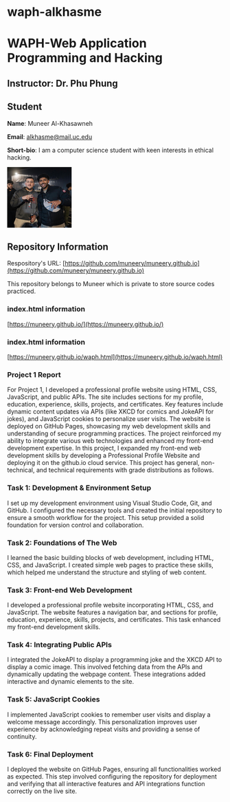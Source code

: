 # waph-alkhasme
# WAPH-Web Application Programming and Hacking
 
## Instructor: Dr. Phu Phung
 
## Student
 
**Name**: Muneer Al-Khasawneh
 
**Email**: alkhasme@mail.uc.edu
 
**Short-bio**: I am a computer science student with keen interests in ethical hacking.
 
![Muneer's headshot](ubuntui01.png)
 
## Repository Information
 
Respository's URL: [https://github.com/muneery/muneery.github.io](https://github.com/muneery/muneery.github.io)
 
This repository belongs to Muneer which is private to store source codes practiced.

### index.html information

[https://muneery.github.io/](https://muneery.github.io/)

### index.html information

[https://muneery.github.io/waph.html](https://muneery.github.io/waph.html)
 
 
### Project 1 Report

For Project 1, I developed a professional profile website using HTML, CSS, JavaScript, and public APIs. The site includes sections for my profile, education, experience, skills, projects, and certificates. Key features include dynamic content updates via APIs (like XKCD for comics and JokeAPI for jokes), and JavaScript cookies to personalize user visits. The website is deployed on GitHub Pages, showcasing my web development skills and understanding of secure programming practices. The project reinforced my ability to integrate various web technologies and enhanced my front-end development expertise.
In this project, I expanded my front-end web development skills by developing a Professional Profile Website and deploying it on the github.io cloud service. This project has general, non-technical, and technical requirements with grade distributions as follows.

### Task 1: Development & Environment Setup
I set up my development environment using Visual Studio Code, Git, and GitHub. I configured the necessary tools and created the initial repository to ensure a smooth workflow for the project. This setup provided a solid foundation for version control and collaboration.

### Task 2: Foundations of The Web
I learned the basic building blocks of web development, including HTML, CSS, and JavaScript. I created simple web pages to practice these skills, which helped me understand the structure and styling of web content.

### Task 3: Front-end Web Development
I developed a professional profile website incorporating HTML, CSS, and JavaScript. The website features a navigation bar, and sections for profile, education, experience, skills, projects, and certificates. This task enhanced my front-end development skills.

### Task 4: Integrating Public APIs
I integrated the JokeAPI to display a programming joke and the XKCD API to display a comic image. This involved fetching data from the APIs and dynamically updating the webpage content. These integrations added interactive and dynamic elements to the site.

### Task 5: JavaScript Cookies
I implemented JavaScript cookies to remember user visits and display a welcome message accordingly. This personalization improves user experience by acknowledging repeat visits and providing a sense of continuity.

### Task 6: Final Deployment
I deployed the website on GitHub Pages, ensuring all functionalities worked as expected. This step involved configuring the repository for deployment and verifying that all interactive features and API integrations function correctly on the live site.












